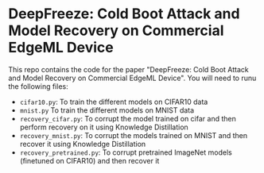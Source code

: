 # DeepFreeze: Cold Boot Attack and Model Recovery on Commercial EdgeML Device

This repo contains the code for the paper "DeepFreeze: Cold Boot Attack and Model Recovery on Commercial EdgeML Device". You will need to runu the following files:

- `cifar10.py`: To train the different models on CIFAR10 data
- `mnist.py` To train the different models on MNIST data
- `recovery_cifar.py`: To corrupt the model trained on cifar and then perform recovery on it using Knowledge Distillation
- `recovery_mnist.py`: To corrupt the models trained on MNIST and then recover it using Knowledge Distillation
- `recovery_pretrained.py`: To corrupt pretrained ImageNet models (finetuned on CIFAR10) and then recover it
